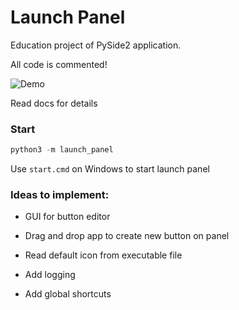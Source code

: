 # Launch Panel

Education project of PySide2 application.

All code is commented!

![Demo](https://github.com/paulwinex/pw-launch-panel/blob/master/docs/img/launch_panel.gif?raw=true)

Read docs for details

### Start

```python
python3 -m launch_panel
```

Use ``start.cmd`` on Windows to start launch panel

### Ideas to implement:

- GUI for button editor

- Drag and drop app to create new button on panel

- Read default icon from executable file

- Add logging

- Add global shortcuts
